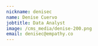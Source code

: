 ```yaml
---
nickname: denisec
name: Denise Cuervo
jobtitle: Data Analyst
image: /cms_media/denise-200.png
email: denisec@empathy.co
---
```

